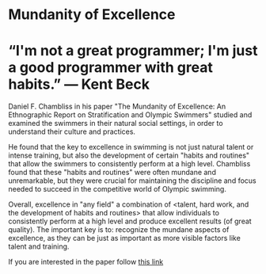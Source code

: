 # Mundanity of Excellence #

# “I'm not a great programmer; I'm just a good programmer with great habits.”  ― Kent Beck

 Daniel F. Chambliss in his paper "The Mundanity of Excellence: An Ethnographic Report on Stratification and Olympic Swimmers" 
 studied and examined the swimmers in their natural social settings, in order to understand their culture and practices.

He found that the key to excellence in swimming is not just natural talent or intense training, but also the development of certain 
"habits and routines" that allow the swimmers to consistently perform at a high level. Chambliss found that these "habits and routines" 
were often mundane and unremarkable, but they were crucial for maintaining the discipline and focus needed to succeed in the competitive 
world of Olympic swimming.

Overall, excellence in "any field" <requires> a combination of <talent, hard work, and the development of habits and routines> that allow 
individuals to consistently perform at a high level and produce excellent results (of great quality). The important key is to: recognize 
the mundane aspects of excellence, as they can be just as important as more visible factors like talent and training.
  
 If you are interested in the paper follow [this link](https://academics.hamilton.edu/documents/themundanityofexcellence.pdf)
